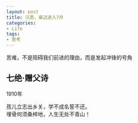 ```yaml
---
layout: post
title: 沉思，豪迈进入7月
categories:
- Life
tags:
- 思考
---
```


苦难，不是阻碍我们前进的理由，而是发起冲锋的号角


## 七绝·赠父诗

1910年

孩儿立志出乡关，学不成名誓不还。<br>
埋骨何须桑梓地，人生无处不青山！<br>